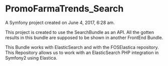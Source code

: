 PromoFarmaTrends_Search
=================

A Symfony project created on June 4, 2017, 6:28 am.

This project is created to use the SearchBundle as an API.
All the gotten results in this bundle are supposed to be shown in another FrontEnd Bundle.

This Bundle works with ElasticSearch and with the FOSElastica repository. 
This Repository allows us to work with an ElasticSearch PHP integration in Symfony2 using Elastica.